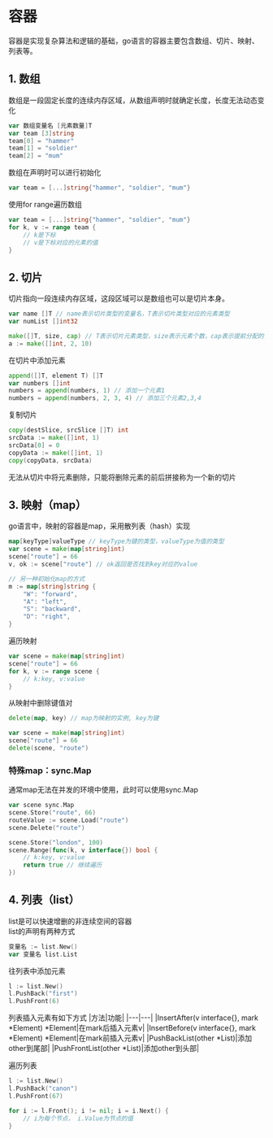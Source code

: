 # 容器

容器是实现复杂算法和逻辑的基础，go语言的容器主要包含数组、切片、映射、列表等。  

## 1. 数组

数组是一段固定长度的连续内存区域，从数组声明时就确定长度，长度无法动态变化  

```go
var 数组变量名 [元素数量]T
var team [3]string
team[0] = "hammer"
team[1] = "soldier"
team[2] = "mum"
```

数组在声明时可以进行初始化

```go
var team = [...]string{"hammer", "soldier", "mum"}
```

使用for range遍历数组

```go
var team = [...]string{"hammer", "soldier", "mum"}
for k, v := range team {
    // k是下标
    // v是下标对应的元素的值
}
```

## 2. 切片

切片指向一段连续内存区域，这段区域可以是数组也可以是切片本身。  

```go
var name []T // name表示切片类型的变量名，T表示切片类型对应的元素类型
var numList []int32

make([]T, size, cap) // T表示切片元素类型，size表示元素个数，cap表示提前分配的元素个数
a := make([]int, 2, 10)
```

在切片中添加元素  

```go
append([]T, element T) []T
var numbers []int
numbers = append(numbers, 1) // 添加一个元素1
numbers = append(numbers, 2, 3, 4) // 添加三个元素2,3,4
```

复制切片  

```go
copy(destSlice, srcSlice []T) int
srcData := make([]int, 1)
srcData[0] = 0
copyData := make([]int, 1)
copy(copyData, srcData)
```

无法从切片中将元素删除，只能将删除元素的前后拼接称为一个新的切片  

## 3. 映射（map）

go语言中，映射的容器是map，采用散列表（hash）实现  

```go
map[keyType]valueType // keyType为键的类型，valueType为值的类型
var scene = make(map[string]int)
scene["route"] = 66
v, ok := scene["route"] // ok返回是否找到key对应的value

// 另一种初始化map的方式
m := map[string]string {
    "W": "forward",
    "A": "left",
    "S": "backward",
    "D": "right",
}
```

遍历映射

```go
var scene = make(map[string]int)
scene["route"] = 66
for k, v := range scene {
    // k:key, v:value
}
```

从映射中删除键值对

```go
delete(map, key) // map为映射的实例, key为键

var scene = make(map[string]int)
scene["route"] = 66
delete(scene, "route")
```

### 特殊map：sync.Map

通常map无法在并发的环境中使用，此时可以使用sync.Map

```go
var scene sync.Map
scene.Store("route", 66)
routeValue := scene.Load("route")
scene.Delete("route")

scene.Store("london", 100)
scene.Range(func(k, v interface{}) bool {
    // k:key, v:value
    return true // 继续遍历
})
```

## 4. 列表（list）

list是可以快速增删的非连续空间的容器  
list的声明有两种方式

```go
变量名 := list.New()
var 变量名 list.List
```

往列表中添加元素

```go
l := list.New()
l.PushBack("first")
l.PushFront(6)
```

列表插入元素有如下方式
|方法|功能|
|---|---|
|InsertAfter(v interface{}, mark *Element) *Element|在mark后插入元素v|
|InsertBefore(v interface{}, mark *Element) *Element|在mark前插入元素v|
|PushBackList(other *List)|添加other到尾部|
|PushFrontList(other *List)|添加other到头部|

遍历列表  

```go
l := list.New()
l.PushBack("canon")
l.PushFront(67)

for i := l.Front(); i != nil; i = i.Next() {
    // i为每个节点， i.Value为节点的值
}
```

